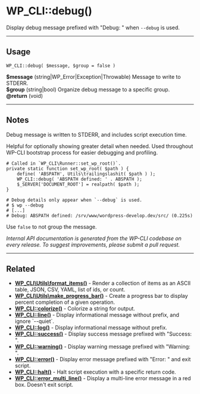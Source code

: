 # WP_CLI::debug()

Display debug message prefixed with &quot;Debug: &quot; when `--debug` is used.

***

## Usage

    WP_CLI::debug( $message, $group = false )

<div>
<strong>$message</strong> (string|WP_Error|Exception|Throwable) Message to write to STDERR.<br />
<strong>$group</strong> (string|bool) Organize debug message to a specific group.<br />
<strong>@return</strong> (void) <br />
</div>


***

## Notes

Debug message is written to STDERR, and includes script execution time.

Helpful for optionally showing greater detail when needed. Used throughout
WP-CLI bootstrap process for easier debugging and profiling.

```
# Called in `WP_CLI\Runner::set_wp_root()`.
private static function set_wp_root( $path ) {
    define( 'ABSPATH', Utils\trailingslashit( $path ) );
    WP_CLI::debug( 'ABSPATH defined: ' . ABSPATH );
    $_SERVER['DOCUMENT_ROOT'] = realpath( $path );
}

# Debug details only appear when `--debug` is used.
# $ wp --debug
# [...]
# Debug: ABSPATH defined: /srv/www/wordpress-develop.dev/src/ (0.225s)
```
Use `false` to not group the message.


*Internal API documentation is generated from the WP-CLI codebase on every release. To suggest improvements, please submit a pull request.*


***

## Related

<ul>



<li><strong><a href="https://make.wordpress.org/cli/handbook/internal-api/wp-cli-utils-format-items/">WP_CLI\Utils\format_items()</a></strong> - Render a collection of items as an ASCII table, JSON, CSV, YAML, list of ids, or count.</li>


<li><strong><a href="https://make.wordpress.org/cli/handbook/internal-api/wp-cli-utils-make-progress-bar/">WP_CLI\Utils\make_progress_bar()</a></strong> - Create a progress bar to display percent completion of a given operation.</li>


<li><strong><a href="https://make.wordpress.org/cli/handbook/internal-api/wp-cli-colorize/">WP_CLI::colorize()</a></strong> - Colorize a string for output.</li>


<li><strong><a href="https://make.wordpress.org/cli/handbook/internal-api/wp-cli-line/">WP_CLI::line()</a></strong> - Display informational message without prefix, and ignore `--quiet`.</li>


<li><strong><a href="https://make.wordpress.org/cli/handbook/internal-api/wp-cli-log/">WP_CLI::log()</a></strong> - Display informational message without prefix.</li>


<li><strong><a href="https://make.wordpress.org/cli/handbook/internal-api/wp-cli-success/">WP_CLI::success()</a></strong> - Display success message prefixed with &quot;Success: &quot;.</li>


<li><strong><a href="https://make.wordpress.org/cli/handbook/internal-api/wp-cli-warning/">WP_CLI::warning()</a></strong> - Display warning message prefixed with &quot;Warning: &quot;.</li>


<li><strong><a href="https://make.wordpress.org/cli/handbook/internal-api/wp-cli-error/">WP_CLI::error()</a></strong> - Display error message prefixed with &quot;Error: &quot; and exit script.</li>


<li><strong><a href="https://make.wordpress.org/cli/handbook/internal-api/wp-cli-halt/">WP_CLI::halt()</a></strong> - Halt script execution with a specific return code.</li>


<li><strong><a href="https://make.wordpress.org/cli/handbook/internal-api/wp-cli-error-multi-line/">WP_CLI::error_multi_line()</a></strong> - Display a multi-line error message in a red box. Doesn't exit script.</li>



</ul>


